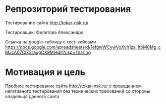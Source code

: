 # Репрозиторий тестирования
Тестирование сайта http://tokar-nsk.ru/ 

Тестировщик: Филитова Александра

Ссылка на google-таблицу с тест-кейсами https://docs.google.com/spreadsheets/d/1efgwWCywVxXvh1za_hbM0Mg_cMJcA07ClZ3raugCX9M/edit?usp=sharing


# Мотивация и цель
Пробное тестирование сайта http://tokar-nsk.ru/ с проведением негативного тестирования без технических требований со стороны владельца данного сайта
